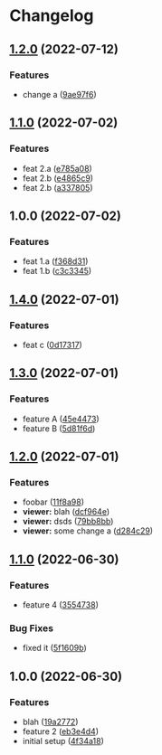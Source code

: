 # Changelog

## [1.2.0](https://github.com/achamas-playco/continuous-test/compare/v1.1.0...v1.2.0) (2022-07-12)


### Features

* change a ([9ae97f6](https://github.com/achamas-playco/continuous-test/commit/9ae97f649461cab9b497eb1c39a7a8ffe3adde1a))

## [1.1.0](https://github.com/achamas-playco/continuous-test/compare/v1.0.0...v1.1.0) (2022-07-02)


### Features

* feat 2.a ([e785a08](https://github.com/achamas-playco/continuous-test/commit/e785a082747f6412678da8714deeaf3abec5881a))
* feat 2.b ([e4865c9](https://github.com/achamas-playco/continuous-test/commit/e4865c95cc1258f6a21304665f36d278d8b3f11a))
* feat 2.b ([a337805](https://github.com/achamas-playco/continuous-test/commit/a337805cef46fd5dcc0787b203ad65741ab89457))

## 1.0.0 (2022-07-02)


### Features

* feat 1.a ([f368d31](https://github.com/achamas-playco/continuous-test/commit/f368d31f37de766fedfdbf06d059de852f1253ef))
* feat 1.b ([c3c3345](https://github.com/achamas-playco/continuous-test/commit/c3c33450721c64c615bec052cdd7e43b3fa83d8e))

## [1.4.0](https://github.com/achamas-playco/continuous-test/compare/v1.3.0...v1.4.0) (2022-07-01)


### Features

* feat c ([0d17317](https://github.com/achamas-playco/continuous-test/commit/0d17317109ff4b47dd62e143ee1aa2f5b944835e))

## [1.3.0](https://github.com/achamas-playco/continuous-test/compare/v1.2.0...v1.3.0) (2022-07-01)


### Features

* feature A ([45e4473](https://github.com/achamas-playco/continuous-test/commit/45e4473cecbe9ce83aac3f0357b4afa199c15de9))
* feature B ([5d81f6d](https://github.com/achamas-playco/continuous-test/commit/5d81f6d330ecd89f4b39e89af4d8ee34c9a8b264))

## [1.2.0](https://github.com/achamas-playco/continuous-test/compare/v1.1.0...v1.2.0) (2022-07-01)


### Features

* foobar ([11f8a98](https://github.com/achamas-playco/continuous-test/commit/11f8a9810bb865172126d28531311a5616d52d87))
* **viewer:** blah ([dcf964e](https://github.com/achamas-playco/continuous-test/commit/dcf964e725e0e9fbf2e94adc1a79f16e1a16c35b))
* **viewer:** dsds ([79bb8bb](https://github.com/achamas-playco/continuous-test/commit/79bb8bb174262e42399fffed374e09d7b4016624))
* **viewer:** some change a ([d284c29](https://github.com/achamas-playco/continuous-test/commit/d284c295577f1f7ac5a9b894f0062bd4986f0f12))

## [1.1.0](https://github.com/achamas-playco/continuous-test/compare/v1.0.0...v1.1.0) (2022-06-30)


### Features

* feature 4 ([3554738](https://github.com/achamas-playco/continuous-test/commit/35547386fcfe60abe1fe98be14047af7e60260c0))


### Bug Fixes

* fixed it ([5f1609b](https://github.com/achamas-playco/continuous-test/commit/5f1609bda7cdaeeb776942bfff886493292cd27d))

## 1.0.0 (2022-06-30)


### Features

* blah ([19a2772](https://github.com/achamas-playco/continuous-test/commit/19a2772ce5948629106bdc357d27beca67ee7da9))
* feature 2 ([eb3e4d4](https://github.com/achamas-playco/continuous-test/commit/eb3e4d4d699c36cca3ff017c34defdd2282f6332))
* initial setup ([4f34a18](https://github.com/achamas-playco/continuous-test/commit/4f34a18824834707cf4e8ae2848ee195774f54c0))
